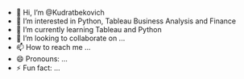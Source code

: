 - 👋 Hi, I’m @Kudratbekovich
- 👀 I’m interested in Python, Tableau Business Analysis and Finance
- 🌱 I’m currently learning Tableau and Python
- 💞️ I’m looking to collaborate on ...
- 📫 How to reach me ...
- 😄 Pronouns: ...
- ⚡ Fun fact: ...

<!---
Kudratbekovich/Kudratbekovich is a ✨ special ✨ repository because its `README.md` (this file) appears on your GitHub profile.
You can click the Preview link to take a look at your changes.
--->
